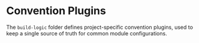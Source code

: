 # Convention Plugins

The `build-logic` folder defines project-specific convention plugins, used to keep a single
source of truth for common module configurations.
